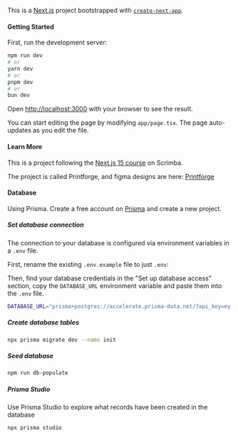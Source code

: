 This is a [Next.js](https://nextjs.org) project bootstrapped with [`create-next-app`](https://nextjs.org/docs/app/api-reference/cli/create-next-app).

#### Getting Started

First, run the development server:

```bash
npm run dev
# or
yarn dev
# or
pnpm dev
# or
bun dev
```

Open [http://localhost:3000](http://localhost:3000) with your browser to see the result.

You can start editing the page by modifying `app/page.tsx`. The page auto-updates as you edit the file.

#### Learn More

This is a project following the [Next.js 15 course](https://scrimba.com/learn-nextjs-c02moisq6a) on Scrimba.

The project is called Printforge, and figma designs are here: [Printforge](https://www.figma.com/design/AhRMvZ8bxl9CGaSpMfy8e4/Printforge?node-id=0-1&p=f&t=Zr03u6UyzuvIhE8y-0)

#### Database

Using Prisma. Create a free account on [Prisma](https://www.prisma.io/) and create a new project.

##### Set database connection

The connection to your database is configured via environment variables in a `.env` file.

First, rename the existing `.env.example` file to just `.env`:

Then, find your database credentials in the "Set up database access" section, copy the `DATABASE_URL` environment variable and paste them into the `.env` file.

```bash
DATABASE_URL="prisma+postgres://accelerate.prisma-data.net/?api_key=ey...."
```

##### Create database tables

```bash
npx prisma migrate dev --name init
```

##### Seed database

```bash
npm run db-populate
```

##### Prisma Studio

Use Prisma Studio to explore what records have been created in the database

```terminal
npx prisma studio
```
